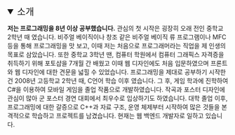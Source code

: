 <details open><summary style="font-size: 1.5em;">소개</summary>

**저는 프로그래밍을 8년 이상 공부했습니다.** 관심의 첫 시작은 굉장히 오래 전인 중학교 2학년 때 였습니다. 비주얼 베이직이나 창조 같은 비주얼 베이직 류 프로그램이나 MFC 등을 통해 프로그래밍을 맛 보고, 이때 저는 처음으로 프로그래머라는 직업을 제 인생의 목표로 삼았습니다. 또한 중학교 3학년 땐, 컴퓨터 학원에서 컴퓨터 그래픽스 자격증을 취득하기 위해 포토샵을 7개월 간 배웠고 이때 웹 디자인에도 처음 입문하였으며 프론트와 웹 디자인에 대한 견문을 넓힐 수 있었습니다. 프로그래밍을 제대로 공부하기 시작한 건 2008년 고등학교 2학년 때, C언어 학습 이후 였습니다. 그 후, 게임 학과에 진학하여 C#을 이용하여 모바일 게임을 졸업 작품으로 개발하였습니다. 작곡과 포스터 디자인에 관심이 많아 군 포스터 경연 대회에서 최우수로 입상하기도 하였습니다. 대학 졸업 이후, 프로그래밍에 대한 갈증으로 C++과 자료 구조, 운영 체제부터 시작하여 많은 것들을 본격적으로 학습하고 프로젝트를 남겼습니다. 현재는 웹 백엔드 개발자로 일하고 있습니다.
